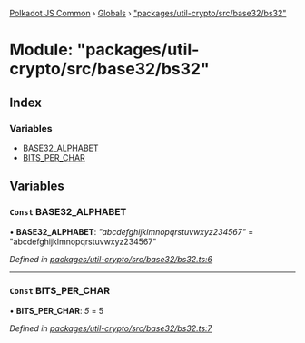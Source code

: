 [Polkadot JS Common](../README.md) › [Globals](../globals.md) › ["packages/util-crypto/src/base32/bs32"](_packages_util_crypto_src_base32_bs32_.md)

# Module: "packages/util-crypto/src/base32/bs32"

## Index

### Variables

* [BASE32_ALPHABET](_packages_util_crypto_src_base32_bs32_.md#const-base32_alphabet)
* [BITS_PER_CHAR](_packages_util_crypto_src_base32_bs32_.md#const-bits_per_char)

## Variables

### `Const` BASE32_ALPHABET

• **BASE32_ALPHABET**: *"abcdefghijklmnopqrstuvwxyz234567"* = "abcdefghijklmnopqrstuvwxyz234567"

*Defined in [packages/util-crypto/src/base32/bs32.ts:6](https://github.com/polkadot-js/common/blob/9d145e72/packages/util-crypto/src/base32/bs32.ts#L6)*

___

### `Const` BITS_PER_CHAR

• **BITS_PER_CHAR**: *5* = 5

*Defined in [packages/util-crypto/src/base32/bs32.ts:7](https://github.com/polkadot-js/common/blob/9d145e72/packages/util-crypto/src/base32/bs32.ts#L7)*
